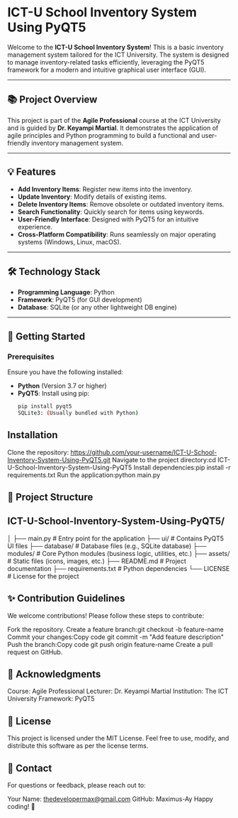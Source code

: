 # ICT-U School Inventory System Using PyQT5

Welcome to the **ICT-U School Inventory System**! This is a basic inventory management system tailored for the ICT University. The system is designed to manage inventory-related tasks efficiently, leveraging the PyQT5 framework for a modern and intuitive graphical user interface (GUI).

---

## 📚 Project Overview

This project is part of the **Agile Professional** course at the ICT University and is guided by **Dr. Keyampi Martial**. It demonstrates the application of agile principles and Python programming to build a functional and user-friendly inventory management system.

---

## 💡 Features

- **Add Inventory Items**: Register new items into the inventory.
- **Update Inventory**: Modify details of existing items.
- **Delete Inventory Items**: Remove obsolete or outdated inventory items.
- **Search Functionality**: Quickly search for items using keywords.
- **User-Friendly Interface**: Designed with PyQT5 for an intuitive experience.
- **Cross-Platform Compatibility**: Runs seamlessly on major operating systems (Windows, Linux, macOS).

---

## 🛠️ Technology Stack

- **Programming Language**: Python
- **Framework**: PyQT5 (for GUI development)
- **Database**: SQLite (or any other lightweight DB engine)

---

## 🏁 Getting Started

### Prerequisites
Ensure you have the following installed:
- **Python** (Version 3.7 or higher)
- **PyQT5**: Install using pip:
  ```bash
  pip install pyqt5
  SQLite3: (Usually bundled with Python)
## Installation
Clone the repository: https://github.com/your-username/ICT-U-School-Inventory-System-Using-PyQT5.git
Navigate to the project directory:cd ICT-U-School-Inventory-System-Using-PyQT5
Install dependencies:pip install -r requirements.txt
Run the application:python main.py
## 📂 Project Structure

## ICT-U-School-Inventory-System-Using-PyQT5/
│
├── main.py                 # Entry point for the application
├── ui/                     # Contains PyQT5 UI files
├── database/               # Database files (e.g., SQLite database)
├── modules/                # Core Python modules (business logic, utilities, etc.)
├── assets/                 # Static files (icons, images, etc.)
├── README.md               # Project documentation
├── requirements.txt        # Python dependencies
└── LICENSE                 # License for the project

## ✨ Contribution Guidelines
We welcome contributions! Please follow these steps to contribute:

Fork the repository.
Create a feature branch:git checkout -b feature-name
Commit your changes:Copy code
git commit -m "Add feature description"
Push the branch:Copy code
git push origin feature-name
Create a pull request on GitHub.

## 🙏 Acknowledgments
Course: Agile Professional
Lecturer: Dr. Keyampi Martial
Institution: The ICT University
Framework: PyQT5

## 📜 License
This project is licensed under the MIT License. Feel free to use, modify, and distribute this software as per the license terms.

## 📧 Contact
For questions or feedback, please reach out to:

Your Name: thedevelopermax@gmail.com
GitHub: Maximus-Ay
Happy coding! 🎉
